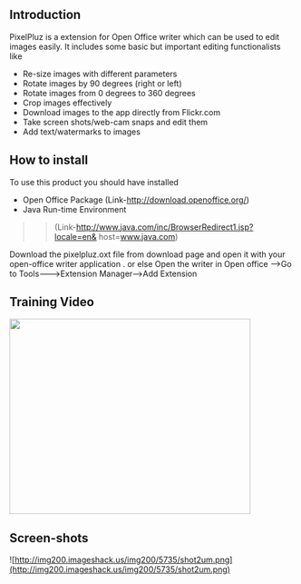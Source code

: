 ## Introduction ##

PixelPluz is a extension for Open Office writer which can be used to edit images easily. It includes some basic but important editing functionalists like
  * Re-size images with different parameters
  * Rotate images by 90 degrees (right or left)
  * Rotate images from 0 degrees to 360 degrees
  * Crop images effectively
  * Download images to the app directly from Flickr.com
  * Take screen shots/web-cam snaps and edit them
  * Add text/watermarks to images

## How to install ##

To use this product you should have installed
  * Open Office Package (Link-http://download.openoffice.org/)
  * Java Run-time Environment
> > (Link-http://www.java.com/inc/BrowserRedirect1.jsp?locale=en&
> > host=www.java.com)

Download the pixelpluz.oxt file from download page and open it with your open-office writer application .
or else
Open the writer in Open office -->Go to Tools--->Extension Manager-->Add Extension


## Training Video ##

<a href='http://www.youtube.com/watch?feature=player_embedded&v=WOGvHHYBSgs' target='_blank'><img src='http://img.youtube.com/vi/WOGvHHYBSgs/0.jpg' width='425' height=344 /></a>

## Screen-shots ##

![http://img200.imageshack.us/img200/5735/shot2um.png](http://img200.imageshack.us/img200/5735/shot2um.png)

